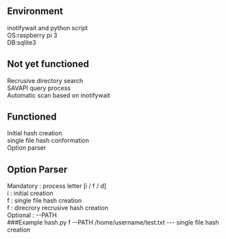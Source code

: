 ## Environment
inotifywait and python script  
OS:raspberry pi 3  
DB:sqlite3  

## Not yet functioned

Recrusive directory search  
SAVAPI query process  
Automatic scan based on inotifywait  


## Functioned

Initial hash creation  
single file hash conformation  
Option parser

## Option Parser

Mandatory : process letter [i / f / d]  
i : initial creation  
f : single file hash creation  
f : direcrory recrusive hash creation  
Optional : --PATH  
###Example
hash.py f --PATH /home/username/test.txt  --- single file hash creation  

